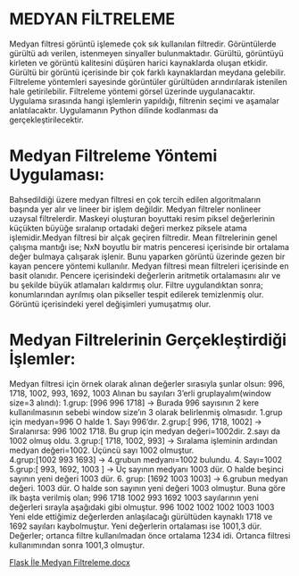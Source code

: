 # MEDYAN FİLTRELEME 
Medyan filtresi görüntü işlemede çok sık kullanılan filtredir. Görüntülerde gürültü adı verilen, istenmeyen sinyaller bulunmaktadır. Gürültü, görüntüyü kirleten ve görüntü kalitesini düşüren harici kaynaklarda oluşan etkidir. Gürültü bir görüntü içerisinde bir çok farklı kaynaklardan meydana gelebilir. Filtreleme yöntemleri sayesinde görüntüler gürültüden arındırılarak istenilen hale getirilebilir.
Filtreleme yöntemi görsel üzerinde uygulanacaktır. Uygulama sırasında hangi işlemlerin yapıldığı, filtrenin seçimi ve aşamalar anlatılacaktır. Uygulamanın Python dilinde kodlanması da gerçekleştirilecektir.
# Medyan Filtreleme Yöntemi Uygulaması:
Bahsedildiği üzere medyan filtresi en çok tercih edilen algoritmaların başında yer alır ve lineer bir işlem değildir.
Medyan filtreler nonlineer uzaysal filtrelerdir. Maskeyi oluşturan boyuttaki resim piksel değerlerinin küçükten büyüğe sıralanıp ortadaki değeri merkez piksele atama işlemidir.Medyan filtresi bir alçak geçiren filtredir.
Mean filtrelerinin genel çalışma mantığı ise; NxN boyutlu bir matris penceresi içerisinde bir ortalama değer bulmaya çalışarak işlenir. Bunu yaparken görüntü üzerinde gezen bir kayan pencere yöntemi kullanılır. Medyan filtresi mean filtreleri içerisinde en basit olanıdır. Pencere içerisindeki değerlerin aritmetik ortalamasını alır ve bu şekilde büyük atlamaları kaldırmış olur. Filtre uygulandıktan sonra; konumlarından ayrılmış olan pikseller tespit edilerek temizlenmiş olur. Görüntü içerisindeki yerel değişimleri yumuşatmış olur.
# Medyan Filtrelerinin Gerçekleştirdiği İşlemler:
Medyan filtresi için örnek olarak alınan değerler sırasıyla şunlar olsun:
996, 1718, 1002, 993, 1692, 1003
Alınan bu sayıları 3’erli gruplayalım(window size=3 alındı):
1.grup: [996 996 1718]  → Burada 996 sayısının 2 kere kullanılmasının sebebi window size’ın 3 olarak belirlenmiş olmasıdır. 1.grup için medyan=996 O halde 1. Sayı 996’dır. 
2.grup:[ 996, 1718, 1002]  → Sıralanırsa: 996 1002 1718. Bu grup için medyan değeri=1002dir. 2.sayı da 1002 olmuş oldu. 
3.grup:[ 1718, 1002, 993] → Sıralama işleminin ardından medyan değeri=1002. Üçüncü sayı 1002 olmuştur.  
4.grup:[1002 993 1693] → 4.grubun medyanı=1002 bulundu. 4. Sayı=1002 
5.grup:[ 993, 1692, 1003 ] →  Üç sayının medyanı 1003 dür. O halde beşinci sayının yeni değeri 1003 dür.
6. grup: [1692 1003 1003] → 6.grubun medyan değeri. 1003 dür. O halde son sayının yeni değeri 1003 olmuştur. 
Buna göre ilk başta verilmiş olan; 996 1718 1002 993 1692 1003 sayılarının yeni değerleri sırayla aşağıdaki gibi olmuştur.
996 1002 1002 1002 1003 1003 
Yeni elde ettiğimiz değerlerden anlaşılacağı gürültüden kaynaklı 1718 ve 1692 sayıları kaybolmuştur. Yeni değerlerin ortalaması ise 1001,3 dür.
Değerler; ortanca filtre kullanılmadan önce ortalama 1234 idi. Ortanca filtresi kullanımından sonra 1001,3 olmuştur.

[Flask İle Medyan Filtreleme.docx](https://github.com/leventkalkavan/flask_goruntu_isleme/files/7090598/Flask.Ile.Medyan.Filtreleme.docx)


